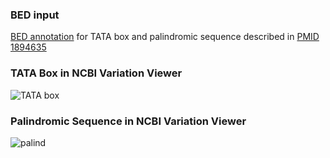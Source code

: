 ### BED input
[BED annotation]() for TATA box and palindromic sequence described in [PMID 1894635](https://pubmed.ncbi.nlm.nih.gov/1894635/)

### TATA Box in NCBI Variation Viewer
![TATA box]()

### Palindromic Sequence in NCBI Variation Viewer
![palind]()
